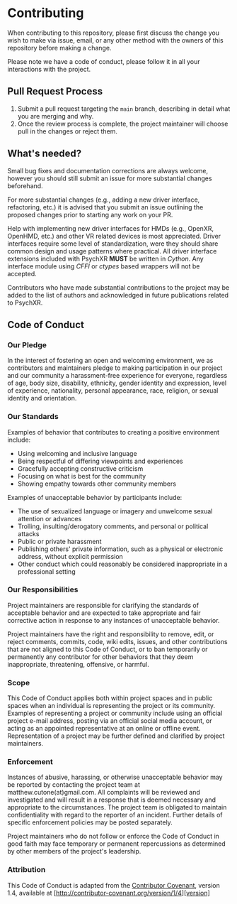 # Contributing

When contributing to this repository, please first discuss the change you wish 
to make via issue, email, or any other method with the owners of this repository 
before making a change.

Please note we have a code of conduct, please follow it in all your interactions 
with the project.

## Pull Request Process

1. Submit a pull request targeting the `main` branch, describing in detail what 
   you are merging and why.
2. Once the review process is complete, the project maintainer will choose pull 
   in the changes or reject them.
   
## What's needed?

Small bug fixes and documentation corrections are always welcome, however you 
should still submit an issue for more substantial changes beforehand. 

For more substantial changes (e.g., adding a new driver interface, refactoring,
etc.) it is advised that you submit an issue outlining the proposed changes
prior to starting any work on your PR. 

Help with implementing new driver interfaces for HMDs (e.g., OpenXR, OpenHMD, 
etc.) and other VR related devices is most appreciated. Driver interfaces 
require some level of standardization, were they should share common design and 
usage patterns where practical. All driver interface extensions included with 
PsychXR **MUST** be written in *Cython*. Any interface module using *CFFI* or 
*ctypes* based wrappers will not be accepted.

Contributors who have made substantial contributions to the project may be added 
to the list of authors and acknowledged in future publications related to 
PsychXR.

## Code of Conduct

### Our Pledge

In the interest of fostering an open and welcoming environment, we as
contributors and maintainers pledge to making participation in our project and
our community a harassment-free experience for everyone, regardless of age, body
size, disability, ethnicity, gender identity and expression, level of 
experience, nationality, personal appearance, race, religion, or sexual identity 
and orientation.

### Our Standards

Examples of behavior that contributes to creating a positive environment
include:

* Using welcoming and inclusive language
* Being respectful of differing viewpoints and experiences
* Gracefully accepting constructive criticism
* Focusing on what is best for the community
* Showing empathy towards other community members

Examples of unacceptable behavior by participants include:

* The use of sexualized language or imagery and unwelcome sexual attention or
advances
* Trolling, insulting/derogatory comments, and personal or political attacks
* Public or private harassment
* Publishing others' private information, such as a physical or electronic
  address, without explicit permission
* Other conduct which could reasonably be considered inappropriate in a
  professional setting

### Our Responsibilities

Project maintainers are responsible for clarifying the standards of acceptable
behavior and are expected to take appropriate and fair corrective action in
response to any instances of unacceptable behavior.

Project maintainers have the right and responsibility to remove, edit, or
reject comments, commits, code, wiki edits, issues, and other contributions
that are not aligned to this Code of Conduct, or to ban temporarily or
permanently any contributor for other behaviors that they deem inappropriate,
threatening, offensive, or harmful.

### Scope

This Code of Conduct applies both within project spaces and in public spaces
when an individual is representing the project or its community. Examples of
representing a project or community include using an official project e-mail
address, posting via an official social media account, or acting as an appointed
representative at an online or offline event. Representation of a project may be
further defined and clarified by project maintainers.

### Enforcement

Instances of abusive, harassing, or otherwise unacceptable behavior may be
reported by contacting the project team at matthew.cutone(at)gmail.com. All
complaints will be reviewed and investigated and will result in a response that
is deemed necessary and appropriate to the circumstances. The project team is
obligated to maintain confidentiality with regard to the reporter of an 
incident. Further details of specific enforcement policies may be posted 
separately.

Project maintainers who do not follow or enforce the Code of Conduct in good
faith may face temporary or permanent repercussions as determined by other
members of the project's leadership.

### Attribution

This Code of Conduct is adapted from the [Contributor Covenant][homepage], 
version 1.4, available at [http://contributor-covenant.org/version/1/4][version]

[homepage]: http://contributor-covenant.org
[version]: http://contributor-covenant.org/version/1/4/